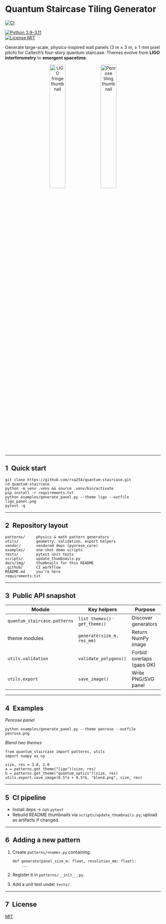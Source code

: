 # Quantum Staircase Tiling Generator

[![CI](https://github.com/rxa254/quantum_staircase/actions/workflows/ci.yml/badge.svg?branch=main)](https://github.com/rxa254/quantum_staircase/actions/workflows/ci.yml)

[![Python 3.9–3.11](https://img.shields.io/badge/python-3.9‒3.11-blue.svg)](https://www.python.org/)  
[![License MIT](https://img.shields.io/badge/License-MIT-yellow.svg)](LICENSE)

Generate large-scale, physics-inspired wall panels (3 m × 3 m, ≥ 1 mm pixel pitch) for Caltech’s four-story quantum staircase. Themes evolve from **LIGO interferometry** to **emergent spacetime**.

<p align="center">
  <img src="docs/img/demo_ligo.png"  alt="LIGO fringe thumbnail"   width="32%">
  <img src="docs/img/demo_penrose.png" alt="Penrose tiling thumbnail" width="32%">
</p>

---

## 1 Quick start

    git clone https://github.com/rxa254/quantum-staircase.git
    cd quantum-staircase
    python -m venv .venv && source .venv/bin/activate
    pip install -r requirements.txt
    python examples/generate_panel.py --theme ligo --outfile ligo_panel.png
    pytest -q

---

## 2 Repository layout

    patterns/     physics & math pattern generators
    utils/        geometry, validation, export helpers
    vendor/       vendored deps (pynrose_core)
    examples/     one-shot demo scripts
    tests/        pytest unit tests
    scripts/      update_thumbnails.py
    docs/img/     thumbnails for this README
    .github/      CI workflow
    README.md     you’re here
    requirements.txt

---

## 3 Public API snapshot

| Module | Key helpers | Purpose |
|--------|-------------|---------|
| `quantum_staircase.patterns` | `list_themes()` · `get_theme()` | Discover generators |
| theme modules | `generate(size_m, res_mm)` | Return NumPy image |
| `utils.validation` | `validate_polygons()` | Forbid overlaps (gaps OK) |
| `utils.export` | `save_image()` | Write PNG/SVG panel |

---

## 4 Examples

*Penrose panel*

    python examples/generate_panel.py --theme penrose --outfile penrose.png

*Blend two themes*

    from quantum_staircase import patterns, utils
    import numpy as np

    size, res = 3.0, 1.0
    a = patterns.get_theme("ligo")(size, res)
    b = patterns.get_theme("quantum_optics")(size, res)
    utils.export.save_image(0.5*a + 0.5*b, "blend.png", size, res)

---

## 5 CI pipeline

* Install deps → run `pytest`  
* Rebuild README thumbnails via `scripts/update_thumbnails.py`; upload as artifacts if changed.

---

## 6 Adding a new pattern

1. Create `patterns/<name>.py` containing:

       def generate(panel_size_m: float, resolution_mm: float):
           ...

2. Register it in `patterns/__init__.py`.  
3. Add a unit test under `tests/`.

---

## 7 License

[MIT](LICENSE)
